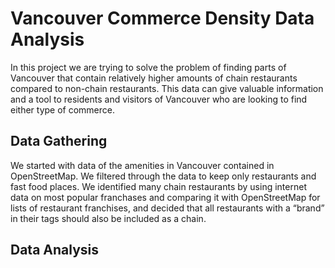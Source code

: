 # Vancouver Commerce Density Data Analysis

In this project we are trying to solve the problem of finding parts of Vancouver that contain relatively higher amounts of chain restaurants compared to non-chain restaurants. This data can give valuable information and a tool to residents and visitors of Vancouver who are looking to find either type of commerce.

## Data Gathering

We started with data of the amenities in Vancouver contained in OpenStreetMap. We filtered through the data to keep only restaurants and fast food places. We identified many chain restaurants by using internet data on most popular franchases and comparing it with OpenStreetMap  for lists of restaurant franchises, and decided that all restaurants with a “brand” in their tags should also be included as a chain.

## Data Analysis

